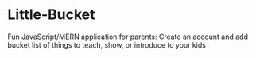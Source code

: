 # Little-Bucket
Fun JavaScript/MERN application for parents:
  Create an account and add bucket list of things to teach, show, or introduce to your kids
